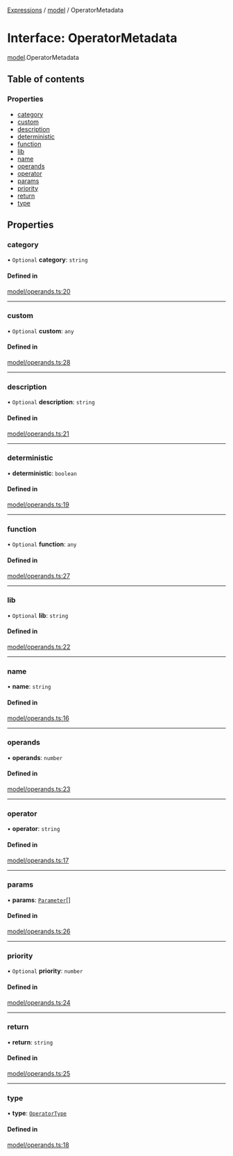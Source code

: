 [Expressions](../README.md) / [model](../modules/model.md) / OperatorMetadata

# Interface: OperatorMetadata

[model](../modules/model.md).OperatorMetadata

## Table of contents

### Properties

- [category](model.OperatorMetadata.md#category)
- [custom](model.OperatorMetadata.md#custom)
- [description](model.OperatorMetadata.md#description)
- [deterministic](model.OperatorMetadata.md#deterministic)
- [function](model.OperatorMetadata.md#function)
- [lib](model.OperatorMetadata.md#lib)
- [name](model.OperatorMetadata.md#name)
- [operands](model.OperatorMetadata.md#operands)
- [operator](model.OperatorMetadata.md#operator)
- [params](model.OperatorMetadata.md#params)
- [priority](model.OperatorMetadata.md#priority)
- [return](model.OperatorMetadata.md#return)
- [type](model.OperatorMetadata.md#type)

## Properties

### category

• `Optional` **category**: `string`

#### Defined in

[model/operands.ts:20](https://github.com/FlavioLionelRita/js-expressions/blob/15d1765/src/lib/model/operands.ts#L20)

___

### custom

• `Optional` **custom**: `any`

#### Defined in

[model/operands.ts:28](https://github.com/FlavioLionelRita/js-expressions/blob/15d1765/src/lib/model/operands.ts#L28)

___

### description

• `Optional` **description**: `string`

#### Defined in

[model/operands.ts:21](https://github.com/FlavioLionelRita/js-expressions/blob/15d1765/src/lib/model/operands.ts#L21)

___

### deterministic

• **deterministic**: `boolean`

#### Defined in

[model/operands.ts:19](https://github.com/FlavioLionelRita/js-expressions/blob/15d1765/src/lib/model/operands.ts#L19)

___

### function

• `Optional` **function**: `any`

#### Defined in

[model/operands.ts:27](https://github.com/FlavioLionelRita/js-expressions/blob/15d1765/src/lib/model/operands.ts#L27)

___

### lib

• `Optional` **lib**: `string`

#### Defined in

[model/operands.ts:22](https://github.com/FlavioLionelRita/js-expressions/blob/15d1765/src/lib/model/operands.ts#L22)

___

### name

• **name**: `string`

#### Defined in

[model/operands.ts:16](https://github.com/FlavioLionelRita/js-expressions/blob/15d1765/src/lib/model/operands.ts#L16)

___

### operands

• **operands**: `number`

#### Defined in

[model/operands.ts:23](https://github.com/FlavioLionelRita/js-expressions/blob/15d1765/src/lib/model/operands.ts#L23)

___

### operator

• **operator**: `string`

#### Defined in

[model/operands.ts:17](https://github.com/FlavioLionelRita/js-expressions/blob/15d1765/src/lib/model/operands.ts#L17)

___

### params

• **params**: [`Parameter`](model.Parameter.md)[]

#### Defined in

[model/operands.ts:26](https://github.com/FlavioLionelRita/js-expressions/blob/15d1765/src/lib/model/operands.ts#L26)

___

### priority

• `Optional` **priority**: `number`

#### Defined in

[model/operands.ts:24](https://github.com/FlavioLionelRita/js-expressions/blob/15d1765/src/lib/model/operands.ts#L24)

___

### return

• **return**: `string`

#### Defined in

[model/operands.ts:25](https://github.com/FlavioLionelRita/js-expressions/blob/15d1765/src/lib/model/operands.ts#L25)

___

### type

• **type**: [`OperatorType`](../enums/model.OperatorType.md)

#### Defined in

[model/operands.ts:18](https://github.com/FlavioLionelRita/js-expressions/blob/15d1765/src/lib/model/operands.ts#L18)
